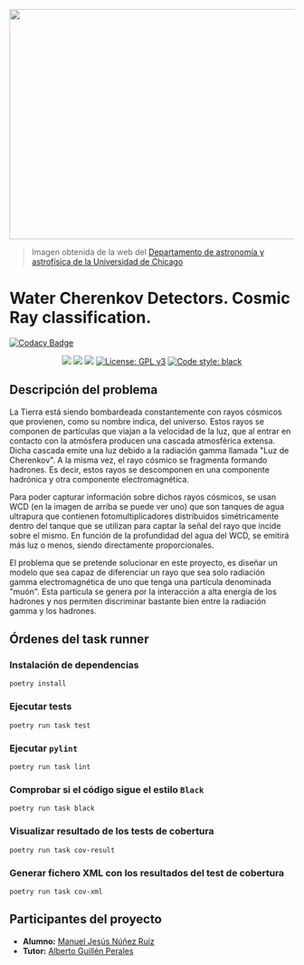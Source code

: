 <p align="center">
    <img width="639" height="406" src="https://astro.uchicago.edu/depot/images/highlight-080224-3_large.jpg">
</p>

> Imagen obtenida de la web del [Departamento de astronomía y astrofísica de la Universidad de Chicago](https://astro.uchicago.edu/research/auger.php)

# Water Cherenkov Detectors. Cosmic Ray classification.

[![Codacy Badge](https://api.codacy.com/project/badge/Grade/143ed2de85c342c1a343c3552decf220)](https://app.codacy.com/gh/ManuelJNunez/TFG?utm_source=github.com&utm_medium=referral&utm_content=ManuelJNunez/TFG&utm_campaign=Badge_Grade_Settings)

<p align="center">
    <a href='http://54.161.147.47/job/TFG/job/main/'><img src='http://54.161.147.47/buildStatus/icon?job=TFG%2Fmain'></a>
    <a href="https://www.codacy.com/gh/ManuelJNunez/TFG/dashboard?utm_source=github.com&amp;utm_medium=referral&amp;utm_content=ManuelJNunez/TFG&amp;utm_campaign=Badge_Coverage"><img src="https://app.codacy.com/project/badge/Coverage/e289951e1da6421e82062829ef76ae5d"/></a>
    <a href="https://www.codacy.com/gh/ManuelJNunez/TFG/dashboard?utm_source=github.com&amp;utm_medium=referral&amp;utm_content=ManuelJNunez/TFG&amp;utm_campaign=Badge_Grade"><img src="https://app.codacy.com/project/badge/Grade/e289951e1da6421e82062829ef76ae5d"/></a>
    <a href="https://www.gnu.org/licenses/gpl-3.0"><img alt="License: GPL v3" src="https://img.shields.io/badge/License-GPLv3-blue.svg"></a>
    <a href="https://github.com/psf/black"><img alt = "Code style: black" src="https://img.shields.io/badge/code%20style-black-000000.svg"></a>
</p>

## Descripción del problema

La Tierra está siendo bombardeada constantemente con rayos cósmicos que provienen, como su nombre indica, del universo. Estos rayos se componen de partículas que viajan a la velocidad de la luz, que al entrar en contacto con la atmósfera producen una cascada atmosférica extensa. Dicha cascada emite una luz debido a la radiación gamma llamada "Luz de Cherenkov". A la misma vez, el rayo cósmico se fragmenta formando hadrones. Es decir, estos rayos se descomponen en una componente hadrónica y otra componente electromagnética.

Para poder capturar información sobre dichos rayos cósmicos, se usan WCD (en la imagen de arriba se puede ver uno) que son tanques de agua ultrapura que contienen fotomultiplicadores distribuidos simétricamente dentro del tanque que se utilizan para captar la señal del rayo que incide sobre el mismo. En función de la profundidad del agua del WCD, se emitirá más luz o menos, siendo directamente proporcionales.

El problema que se pretende solucionar en este proyecto, es diseñar un modelo que sea capaz de diferenciar un rayo que sea solo radiación gamma electromagnética de uno que tenga una partícula denominada "muón". Esta partícula se genera por la interacción a alta energía de los hadrones y nos permiten discriminar bastante bien entre la radiación gamma y los hadrones. 

## Órdenes del task runner

### Instalación de dependencias

    poetry install

### Ejecutar tests

    poetry run task test

### Ejecutar `pylint`

    poetry run task lint

### Comprobar si el código sigue el estilo `Black`

    poetry run task black

### Visualizar resultado de los tests de cobertura

    poetry run task cov-result

### Generar fichero XML con los resultados del test de cobertura

    poetry run task cov-xml

## Participantes del proyecto
-   **Alumno:** [Manuel Jesús Núñez Ruiz](https://github.com/ManuelJNunez)
-   **Tutor:** [Alberto Guillén Perales](https://github.com/aguillenatc)
